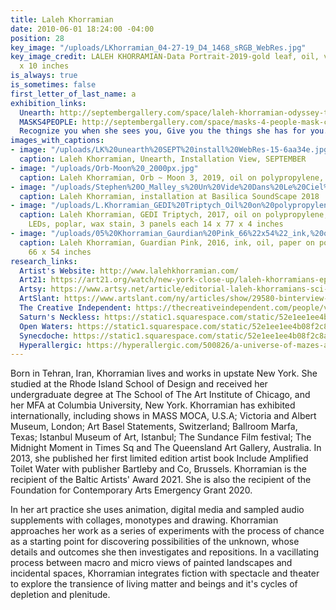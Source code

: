```yaml
---
title: Laleh Khorramian
date: 2010-06-01 18:24:00 -04:00
position: 28
key_image: "/uploads/LKhorramian_04-27-19_D4_1468_sRGB_WebRes.jpg"
key_image_credit: LALEH KHORRAMIAN-Data Portrait-2019-gold leaf, oil, varnish on wood-12
  x 10 inches
is_always: true
is_sometimes: false
first_letter_of_last_name: a
exhibition_links:
  Unearth: http://septembergallery.com/space/laleh-khorramian-odyssey-the-fault-lines.html
  MASKS4PEOPLE: http://septembergallery.com/space/masks-4-people-mask-crusaders-and-diy-mask-makers.html
  Recognize you when she sees you, Give you the things she has for you.: http://septembergallery.com/space/recognize-you-when-she-sees-you-give-you-the-thing-she-has-for-you.html
images_with_captions:
- image: "/uploads/LK%20unearth%20SEPT%20install%20WebRes-15-6aa34e.jpg"
  caption: Laleh Khorramian, Unearth, Installation View, SEPTEMBER
- image: "/uploads/Orb-Moon%20_2000px.jpg"
  caption: Laleh Khorramian, Orb ~ Moon 3, 2019, oil on polypropylene, 43 x 29 inches
- image: "/uploads/Stephen%20O_Malley_s%20Un%20Vide%20Dans%20Le%20Ciel%20-%20performed%20by%20The%20Orchestra%20Now_0300%20web.jpg"
  caption: Laleh Khorramian, installation at Basilica SoundScape 2018
- image: "/uploads/L.Khorramian_GEDI%20Triptych_Oil%20on%20polypropylene,%20colored%20gels,%20LEDs,%20poplar,%20wax%20stain%203%20panels%20each%2014%20x%2077%20x%204%20inches%202017%20web-13629b.jpg"
  caption: Laleh Khorramian, GEDI Triptych, 2017, oil on polypropylene, colored gels,
    LEDs, poplar, wax stain, 3 panels each 14 x 77 x 4 inches
- image: "/uploads/05%20Khorramian_Gaurdian%20Pink_66%22x54%22_ink,%20oil,%20paper%20on%20polypropelene_2016%20%20web.jpg"
  caption: Laleh Khorramian, Guardian Pink, 2016, ink, oil, paper on polypropelene,
    66 x 54 inches
research_links:
  Artist's Website: http://www.lalehkhorramian.com/
  Art21: https://art21.org/watch/new-york-close-up/laleh-khorramians-epic-animations/
  Artsy: https://www.artsy.net/article/editorial-laleh-khorramians-sci-fi-universe-complete-with-a-portal
  ArtSlant: https://www.artslant.com/ny/articles/show/29580-binterview-with-laleh-khorramianb
  The Creative Independent: https://thecreativeindependent.com/people/visual-artist-laleh-khorramian-on-knowing-when-to-take-a-break/
  Saturn's Neckless: https://static1.squarespace.com/static/52e1ee1ee4b08f2c8ab7cd44/t/5ba8fea2ec212d77001c5d4c/1537801890973/Saturns+Necklace+-+Margarida+Mendes.pdf
  Open Waters: https://static1.squarespace.com/static/52e1ee1ee4b08f2c8ab7cd44/t/5ba8fe06c830250c0ff122fd/1537801735915/Open+Waters+-+Murtaza+Vali.pdf
  Synecdoche: https://static1.squarespace.com/static/52e1ee1ee4b08f2c8ab7cd44/t/5ba8ff97e5e5f04d185ba747/1537802140555/PROFILE+LALEH+KHORRAMIAN.pdf
  Hyperallergic: https://hyperallergic.com/500826/a-universe-of-mazes-and-meta-pictures/
---
```


Born in Tehran, Iran, Khorramian lives and works in upstate New York. She studied at the Rhode Island School of Design and received her undergraduate degree at The School of The Art Institute of Chicago, and her MFA at Columbia University, New York. Khorramian has exhibited internationally, including shows in MASS MOCA, U.S.A; Victoria and Albert Museum, London; Art Basel Statements, Switzerland; Ballroom Marfa, Texas; Istanbul Museum of Art, Istanbul; The Sundance Film festival; The Midnight Moment in Times Sq and The Queensland Art Gallery, Australia. In 2013, she published her first limited edition artist book Include Amplified Toilet Water with publisher Bartleby and Co, Brussels. Khorramian is the recipient of the Baltic Artists' Award 2021. She is also the recipient of the Foundation for Contemporary Arts Emergency Grant 2020.

In her art practice she uses animation, digital media and sampled audio supplements with collages, monotypes and drawing. Khorramian approaches her work as a series of experiments with the process of chance as a starting point for discovering possibilities of the unknown, whose details and outcomes she then investigates and repositions. In a vacillating process between macro and micro views of painted landscapes and incidental spaces, Khorramian integrates fiction with spectacle and theater to explore the transience of living matter and beings and it's cycles of depletion and plenitude.